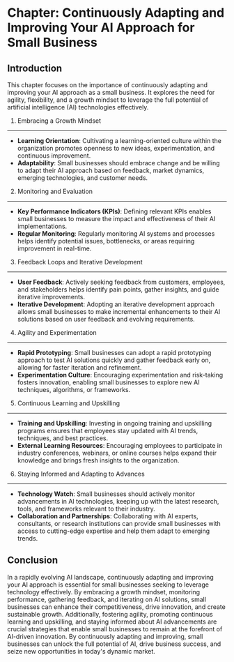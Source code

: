 Chapter: Continuously Adapting and Improving Your AI Approach for Small Business
================================================================================

Introduction
------------

This chapter focuses on the importance of continuously adapting and improving your AI approach as a small business. It explores the need for agility, flexibility, and a growth mindset to leverage the full potential of artificial intelligence (AI) technologies effectively.

1. Embracing a Growth Mindset
-----------------------------

* **Learning Orientation**: Cultivating a learning-oriented culture within the organization promotes openness to new ideas, experimentation, and continuous improvement.
* **Adaptability**: Small businesses should embrace change and be willing to adapt their AI approach based on feedback, market dynamics, emerging technologies, and customer needs.

2. Monitoring and Evaluation
----------------------------

* **Key Performance Indicators (KPIs)**: Defining relevant KPIs enables small businesses to measure the impact and effectiveness of their AI implementations.
* **Regular Monitoring**: Regularly monitoring AI systems and processes helps identify potential issues, bottlenecks, or areas requiring improvement in real-time.

3. Feedback Loops and Iterative Development
-------------------------------------------

* **User Feedback**: Actively seeking feedback from customers, employees, and stakeholders helps identify pain points, gather insights, and guide iterative improvements.
* **Iterative Development**: Adopting an iterative development approach allows small businesses to make incremental enhancements to their AI solutions based on user feedback and evolving requirements.

4. Agility and Experimentation
------------------------------

* **Rapid Prototyping**: Small businesses can adopt a rapid prototyping approach to test AI solutions quickly and gather feedback early on, allowing for faster iteration and refinement.
* **Experimentation Culture**: Encouraging experimentation and risk-taking fosters innovation, enabling small businesses to explore new AI techniques, algorithms, or frameworks.

5. Continuous Learning and Upskilling
-------------------------------------

* **Training and Upskilling**: Investing in ongoing training and upskilling programs ensures that employees stay updated with AI trends, techniques, and best practices.
* **External Learning Resources**: Encouraging employees to participate in industry conferences, webinars, or online courses helps expand their knowledge and brings fresh insights to the organization.

6. Staying Informed and Adapting to Advances
--------------------------------------------

* **Technology Watch**: Small businesses should actively monitor advancements in AI technologies, keeping up with the latest research, tools, and frameworks relevant to their industry.
* **Collaboration and Partnerships**: Collaborating with AI experts, consultants, or research institutions can provide small businesses with access to cutting-edge expertise and help them adapt to emerging trends.

Conclusion
----------

In a rapidly evolving AI landscape, continuously adapting and improving your AI approach is essential for small businesses seeking to leverage technology effectively. By embracing a growth mindset, monitoring performance, gathering feedback, and iterating on AI solutions, small businesses can enhance their competitiveness, drive innovation, and create sustainable growth. Additionally, fostering agility, promoting continuous learning and upskilling, and staying informed about AI advancements are crucial strategies that enable small businesses to remain at the forefront of AI-driven innovation. By continuously adapting and improving, small businesses can unlock the full potential of AI, drive business success, and seize new opportunities in today's dynamic market.
